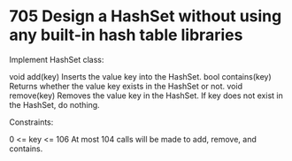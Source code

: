 # 705 Design a HashSet without using any built-in hash table libraries

Implement HashSet class:

void add(key) Inserts the value key into the HashSet.
bool contains(key) Returns whether the value key exists in the HashSet or not.
void remove(key) Removes the value key in the HashSet. If key does not exist in the HashSet, do nothing.

Constraints:

0 <= key <= 106
At most 104 calls will be made to add, remove, and contains.
